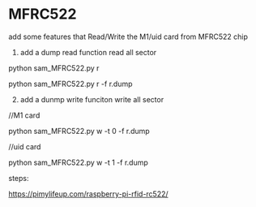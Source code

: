 # MFRC522
add some features that Read/Write the M1/uid card from MFRC522 chip
1. add a dump read function read all sector

python sam_MFRC522.py r

python sam_MFRC522.py r -f r.dump

2. add a dunmp write funciton write all sector

//M1 card

python sam_MFRC522.py w -t 0 -f r.dump

//uid card

python sam_MFRC522.py w -t 1 -f r.dump

steps:

https://pimylifeup.com/raspberry-pi-rfid-rc522/
